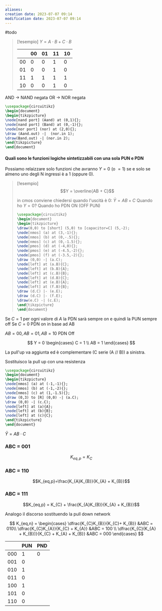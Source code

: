 ```yaml
---
aliases: 
creation date: 2023-07-07 09:14
modification date: 2023-07-07 09:14
---
```


#todo 

>[!esempio]
> $Y =A \cdot B + C \cdot B$
>
>|     | 00  | 01  | 11  | 10  |
>| --- | --- | --- | --- | --- |
>| 00  | 0   | 0   | 1   | 0   |
>| 01  | 0   | 0   | 1   | 0   |
>| 11  | 1   | 1   | 1   | 1   |
>| 10  | 0   | 0   | 1   | 0    |


AND -> NAND negata
OR -> NOR negata

```tikz
\usepackage{circuitikz}
\begin{document}
\begin{tikzpicture}
\node[nand port] (Aand) at (0,1){};
\node[nand port] (Band) at (0,-1){};
\node[nor port] (nor) at (2,0){};
\draw (Aand.out) -|  (nor.in 1);
\draw(Band.out) -| (nor.in 2);
\end{tikzpicture}
\end{document}
```

#### Quali sono le funzioni logiche sintetizzabili con una sola PUN e PDN

Possiamo relaizzare solo funzioni che avranno $Y= 0$ (o $=1$) se e solo se almeno uno degli N ingressi è a 1 (oppure 0).


>[!esempio]
>$$Y = \overline{AB + C}$$
>
>in cmos conviene chiedersi quando l'uscità è 0: $\bar{Y}=AB + C$
>Quando ho $Y = 0$?
>Quando ho PDN ON (OFF PUN)
>
>```tikz
>\usepackage{circuitikz}
>\begin{document}
>\begin{tikzpicture}
>\draw(0,0) to [short] (5,0) to [capacitor=C] (5,-2); 
>\node[nmos] (a) at (3,-1){};
>\node[nmos] (b) at (0,-.5){};
>\node[nmos] (c) at (0,-1.5){};
>\node[pmos] (d) at (-4,0){};
>\node[pmos] (e) at (-4.5,-2){};
>\node[pmos] (f) at (-3.5,-2){};
>\draw (0,0) -| (a.C);
>\node[left] at (a.B){C};
>\node[left] at (b.B){A};
>\node[left] at (c.B){B};
>\node[left] at (d.B){C};
>\node[left] at (e.B){A};
>\node[left] at (f.B){B};
>\draw (d.C) |- (e.E);
>\draw (d.C) |- (f.E);
>\draw(e.C) -| (c.E);
>\end{tikzpicture}
>\end{document}
>```

Se $C = 1$ per ogni valore di $A$ la PDN sarà sempre on e quindi la PUN sempre off
Se $C = 0$ PDN on in base ad AB

$AB = 00, AB = 01, AB=10$ PDN Off

$$ Y = 0 \begin{cases}
C = 1 \\
AB = 1
\end{cases} $$

La pull'up va aggiunta ed è complementare (C serie (A // B)) a sinistra.

Sostituisco la pull up con una resistenza

```tikz
\usepackage{circuitikz}
\begin{document}
\begin{tikzpicture}
\node[nmos] (a) at (-1,-1){};
\node[nmos] (b) at (-1,-2){};
\node[nmos] (c) at (1,-1.5){};
\draw (0,3) to [R] (0,0) -| (a.C);
\draw (0,0) -| (c.C);
\node[left] at (a){A};
\node[left] at (b){B};
\node[left] at (c){C};
\end{tikzpicture}
\end{document}
```



$\bar{Y} = AB \cdot C$

### ABC = 001
$$K_{eq,p}=K_{C}$$

### ABC = 110
$$K_{eq,p}=\frac{K_{A}K_{B}}{K_{A} + K_{B}}$$

### ABC = 111
$$K_{eq,p} = K_{C} + \frac{K_{A}K_{B}}{K_{A} + K_{B}}$$

Analogo il discorso sostituendo la pull down network


$$ K_{eq,n} = \begin{cases}
\dfrac{K_{C}K_{B}}{K_{C}+ K_{B}} &ABC = 010\\ 
\dfrac{K_{C}K_{A}}{K_{C} + K_{A}} &ABC = 100 \\
\dfrac{K_{C}(K_{A} + K_{B})}{K_{C} + K_{A} + K_{B}} &ABC = 000
\end{cases}
$$


|     | PUN | PND |
| --- | --- | --- |
| 000 | 1   | 0   |
| 001 | 0   |     |
| 010 | 1   |     |
| 011 | 0   |     |
| 100 | 1   |     |
| 101 | 0   |     |
| 110 | 0   |     | 
